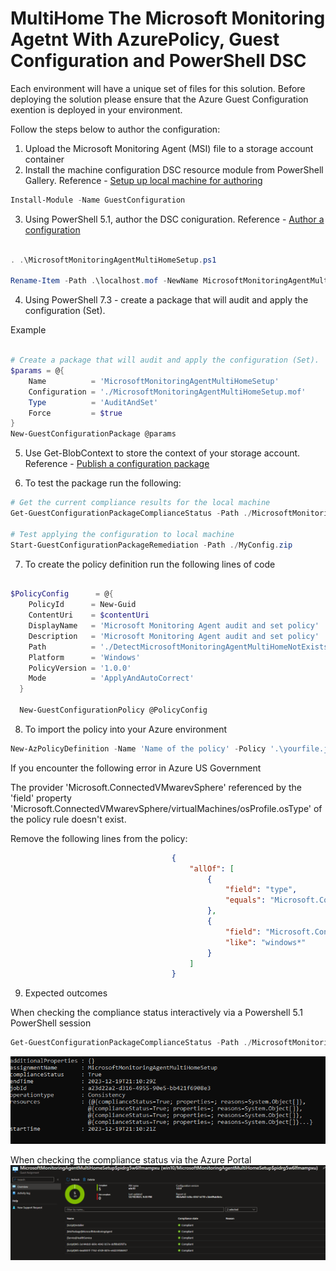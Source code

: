 # MultiHome The Microsoft Monitoring Agetnt With AzurePolicy, Guest Configuration and PowerShell DSC

Each environment will have a unique set of files for this solution. Before deploying the solution please ensure that the Azure Guest Configuration exention is deployed in your environment. 

Follow the steps below to author the configuration:

1. Upload the Microsoft Monitoring Agent (MSI) file to a storage account container
2. Install the machine configuration DSC resource module from PowerShell Gallery. Reference - [Setup up local machine for authoring](https://learn.microsoft.com/en-us/azure/governance/machine-configuration/how-to-set-up-authoring-environment)

```powershell
Install-Module -Name GuestConfiguration
```

3. Using PowerShell 5.1, author the DSC coniguration. Reference - [Author a configuration](https://learn.microsoft.com/en-us/azure/governance/machine-configuration/how-to-create-package#author-a-configuration)

```powershell

. .\MicrosoftMonitoringAgentMultiHomeSetup.ps1

Rename-Item -Path .\localhost.mof -NewName MicrosoftMonitoringAgentMultiHomeSetup.mof -PassThru

```

4. Using PowerShell 7.3 - create a package that will audit and apply the configuration (Set).

Example

```powershell

# Create a package that will audit and apply the configuration (Set).
$params = @{
    Name          = 'MicrosoftMonitoringAgentMultiHomeSetup'
    Configuration = './MicrosoftMonitoringAgentMultiHomeSetup.mof'
    Type          = 'AuditAndSet'
    Force         = $true
}
New-GuestConfigurationPackage @params

```

5. Use Get-BlobContext to store the context of your storage account. Reference - [Publish a configuration package](https://learn.microsoft.com/en-us/azure/governance/machine-configuration/how-to-publish-package#publish-a-configuration-package)

6. To test the package run the following:

```powershell
# Get the current compliance results for the local machine
Get-GuestConfigurationPackageComplianceStatus -Path ./MicrosoftMonitoringAgentMultiHomeSetup.zip

# Test applying the configuration to local machine
Start-GuestConfigurationPackageRemediation -Path ./MyConfig.zip

```

7. To create the policy definition run the following lines of code

```powershell

$PolicyConfig      = @{
    PolicyId      = New-Guid
    ContentUri    = $contentUri
    DisplayName   = 'Microsoft Monitoring Agent audit and set policy'
    Description   = 'Microsoft Monitoring Agent audit and set policy'
    Path          = './DetectMicrosoftMonitoringAgentMultiHomeNotExists.json'
    Platform      = 'Windows'
    PolicyVersion = '1.0.0'
    Mode          = 'ApplyAndAutoCorrect'
  }

  New-GuestConfigurationPolicy @PolicyConfig
```

8. To import the policy into your Azure environment

```powershell
New-AzPolicyDefinition -Name 'Name of the policy' -Policy '.\yourfile.json'

```

If you encounter the following error in Azure US Government

The provider 'Microsoft.ConnectedVMwarevSphere' referenced by the 'field' property 'Microsoft.ConnectedVMwarevSphere/virtualMachines/osProfile.osType' of the policy rule doesn't exist.

Remove the following lines from the policy:

```json
                                    {
                                        "allOf": [
                                            {
                                                "field": "type",
                                                "equals": "Microsoft.ConnectedVMwarevSphere/virtualMachines"
                                            },
                                            {
                                                "field": "Microsoft.ConnectedVMwarevSphere/virtualMachines/osProfile.osType",
                                                "like": "windows*"
                                            }
                                        ]
                                    }
```

9. Expected outcomes

When checking the compliance status interactively via a Powershell 5.1 PowerShell session

```powershell
Get-GuestConfigurationPackageComplianceStatus -Path ./MicrosoftMonitoringAgentMultiHomeSetup.zip
```

![Alt text](images/image.png)

When checking the compliance status via the Azure Portal
![Alt text](images/portalimage.png)